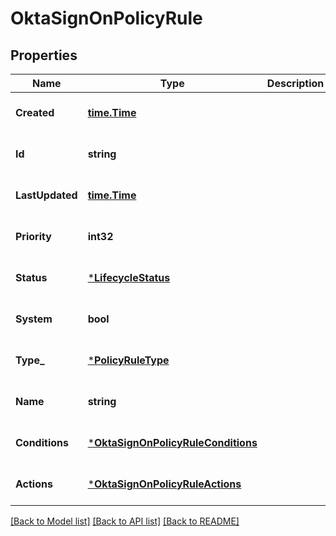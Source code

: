 # OktaSignOnPolicyRule

## Properties
Name | Type | Description | Notes
------------ | ------------- | ------------- | -------------
**Created** | [**time.Time**](time.Time.md) |  | [optional] [default to null]
**Id** | **string** |  | [optional] [default to null]
**LastUpdated** | [**time.Time**](time.Time.md) |  | [optional] [default to null]
**Priority** | **int32** |  | [optional] [default to null]
**Status** | [***LifecycleStatus**](LifecycleStatus.md) |  | [optional] [default to null]
**System** | **bool** |  | [optional] [default to false]
**Type_** | [***PolicyRuleType**](PolicyRuleType.md) |  | [optional] [default to null]
**Name** | **string** |  | [optional] [default to null]
**Conditions** | [***OktaSignOnPolicyRuleConditions**](OktaSignOnPolicyRuleConditions.md) |  | [optional] [default to null]
**Actions** | [***OktaSignOnPolicyRuleActions**](OktaSignOnPolicyRuleActions.md) |  | [optional] [default to null]

[[Back to Model list]](../README.md#documentation-for-models) [[Back to API list]](../README.md#documentation-for-api-endpoints) [[Back to README]](../README.md)

